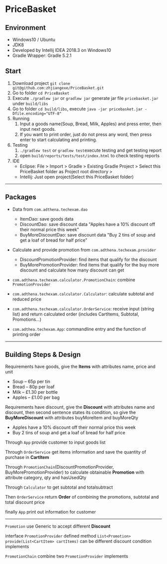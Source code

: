# PriceBasket

## Environment

- Windows10 / Ubuntu
- JDK8
- Developed by Intellij IDEA 2018.3 on Windows10
- Gradle Wrapper: Gradle 5.2.1

## Start

1. Download project `git clone git@github.com:zhjiangexe/PriceBasket.git`
2. Go to folder `cd PriceBasket`
3. Execute `./gradlew jar` or `gradlew jar` generate jar file `pricebasket.jar` under `build/libs`
4. Go to folder `cd build/libs`, execute `java -jar pricebasket.jar -Dfile.encoding="UTF-8"`
5. Running
    1. Input a goods name(Soup, Bread, Milk, Apples) and press enter, then input next goods.
    2. If you want to print order, just do not press any word, then press enter to start calculating and printing.
6. Testing
    1. `./gradlew test` or `gradlew test`execute testing and get testing report
    2. open `build/reports/tests/test/index.html` to check testing reports
7. IDE
    - Eclipse: File > Import > Gradle > Existing Gradle Project > Select this PriceBasket folder as Project root directory >
    - Intellij: Just open project(Select this PriceBasket folder) 
    
---
## Packages

- Data from `com.adthena.techexam.dao`
    - ItemDao: save goods data
    - DiscountDao: save discount data "Apples have a 10% discount off their normal price this week"
    - BuyMoreDiscountDao: save discount data "Buy 2 tins of soup and get a loaf of bread for half price"

- Calculate and provide promotion from `com.adthena.techexam.provider`
    - DiscountPromotionProvider: find items that qualify for the discount
    - BuyMorePromotionProvider: find items that qualify for the buy more discount and calculate how many discount can get

- `com.adthena.techexam.calculator.PromotionChain`: combine `PromotionProvider`
- `com.adthena.techexam.calculator.Calculator`: calculate subtotal and reduced price
- `com.adthena.techexam.calculator.OrderService`: receive input (string list) and return calculated order (includes CartItems, Subtotal, Promotions...)
- `com.adthea.techexam.App`: commandline entry and the function of printing order

---
## Building Steps & Design

Requirements have goods, give the **Items** with attributes name, price and unit

- Soup – 65p per tin
- Bread – 80p per loaf
- Milk – £1.30 per bottle
- Apples – £1.00 per bag
    
Requirements have discount, give the **Discount** with attributes name and discount, then second sentence states its condition, so give the **BuyMoreDiscount** with attributes buyMoreItem and buyMoreQty

- Apples have a 10% discount off their normal price this week
- Buy 2 tins of soup and get a loaf of bread for half price

Through `App` provide customer to input goods list

Through `OrderService` get items information and save the quantity of purchase in **CartItem**

Through `PromotionChain`(DiscountPromotionProvider, BuyMorePromotionProvider) to calculate obtainable **Promotion** with attribute category, qty and hasUsedQty

Through `Calculator` to get subtotal and totalsubtract

Then `OrderService` return **Order** of combining the promotions, subtotal and total discount price

finally `App` print out information for customer

---
`Promotion` use Generic to accept different **Discount**

interface `PromotionProvider` defined method `List<Promotion> provide(List<CartItem> cartItems)` can be different discount condition implements

`PromotionChain` combine two `PromotionProvider` implements